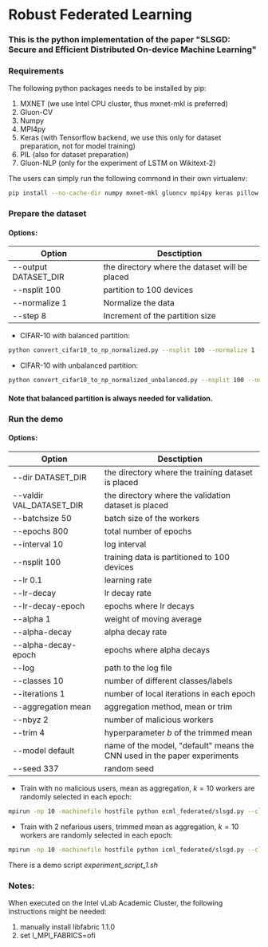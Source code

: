 # Robust Federated Learning

### This is the python implementation of the paper "SLSGD: Secure and Efficient Distributed On-device Machine Learning"

### Requirements

The following python packages needs to be installed by pip:

1. MXNET (we use Intel CPU cluster, thus mxnet-mkl is preferred)
2. Gluon-CV
3. Numpy
4. MPI4py
5. Keras (with Tensorflow backend, we use this only for dataset preparation, not for model training)
6. PIL (also for dataset preparation)
7. Gluon-NLP (only for the experiment of LSTM on Wikitext-2)

The users can simply run the following commond in their own virtualenv:

```bash
pip install --no-cache-dir numpy mxnet-mkl gluoncv mpi4py keras pillow gluonnlp
```

### Prepare the dataset

#### Options:

| Option     | Desctiption | 
| ---------- | ----------- | 
|--output DATASET_DIR| the directory where the dataset will be placed|
|--nsplit 100| partition to 100 devices|
|--normalize 1| Normalize the data|
|--step 8| Increment of the partition size|

* CIFAR-10 with balanced partition:
```bash
python convert_cifar10_to_np_normalized.py --nsplit 100 --normalize 1 --output DATASET_DIR
```

* CIFAR-10 with unbalanced partition:
```bash
python convert_cifar10_to_np_normalized_unbalanced.py --nsplit 100 --normalize 1 --step 8 --output DATASET_DIR
```

#### Note that balanced partition is always needed for validation.

### Run the demo

#### Options:

| Option     | Desctiption | 
| ---------- | ----------- | 
|--dir DATASET_DIR| the directory where the training dataset is placed|
|--valdir VAL_DATASET_DIR| the directory where the validation dataset is placed|
|--batchsize 50| batch size of the workers|
|--epochs 800| total number of epochs|
|--interval 10| log interval|
|--nsplit 100| training data is partitioned to 100 devices|
|--lr 0.1| learning rate|
|--lr-decay | lr decay rate|
|--lr-decay-epoch | epochs where lr decays|
|--alpha 1| weight of moving average|
|--alpha-decay | alpha decay rate|
|--alpha-decay-epoch | epochs where alpha decays|
|--log | path to the log file|
|--classes 10| number of different classes/labels|
|--iterations 1| number of local iterations in each epoch|
|--aggregation mean| aggregation method, mean or trim|
|--nbyz 2| number of malicious workers|
|--trim 4| hyperparameter $b$ of the trimmed mean|
|--model default | name of the model, "default" means the CNN used in the paper experiments|
|--seed 337 | random seed|

* Train with no malicious users, mean as aggregation, $k=10$ workers are randomly selected in each epoch:
```bash
mpirun -np 10 -machinefile hostfile python ecml_federated/slsgd.py --classes 10 --model default --nsplit 100 --batchsize 50 --lr 0.1 --alpha 1 --alpha-decay 0.9 --alpha-decay-epoch 400 --epochs 800 --iterations 1 --seed 733 --dir $inputdir --valdir $valdir -o $logfile 2>&1 | tee $watchfile
```

* Train with 2 nefarious users, trimmed mean as aggregation, $k=10$ workers are randomly selected in each epoch:
```bash
mpirun -np 10 -machinefile hostfile python icml_federated/slsgd.py --classes 10 --model default --nsplit 100 --batchsize 50 --lr 0.1 --alpha 1 --alpha-decay 0.9 --alpha-decay-epoch 400 --epochs 800 --iterations 1 --seed 733 --nbyz 2 --trim 4 --dir $inputdir --valdir $valdir -o $logfile 2>&1 | tee $watchfile
```

There is a demo script *experiment_script_1.sh*

### Notes:

When executed on the Intel vLab Academic Cluster, the following instructions might be needed:

1. manually install libfabric 1.1.0
2. set I_MPI_FABRICS=ofi
